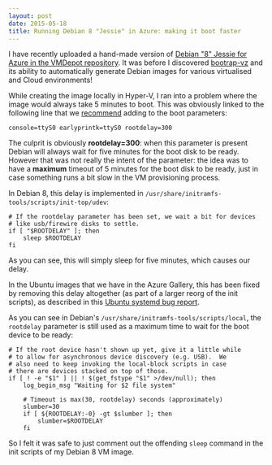 ```yaml
---
layout: post
date: 2015-05-18
title: Running Debian 8 "Jessie" in Azure: making it boot faster
---
```


I have recently uploaded a hand-made version of [Debian "8" Jessie for Azure in the VMDepot repository](https://vmdepot.msopentech.com/Vhd/Show?vhdId=52539). It was before I discovered [bootrap-vz](https://github.com/andsens/bootstrap-vz) and its ability to automatically generate Debian images for various virtualised and Cloud environments!

While creating the image locally in Hyper-V, I ran into a problem where the image would always take 5 minutes to boot. This was obviously linked to the following line that we [recommend](http://azure.microsoft.com/en-us/documentation/articles/virtual-machines-linux-create-upload-vhd-generic/) adding to the boot parameters:

```
console=ttyS0 earlyprintk=ttyS0 rootdelay=300
```

The culprit is obviously **rootdelay=300**: when this parameter is present Debian will always wait for five minutes for the boot disk to be ready. However that was not really the intent of the parameter: the idea was to have a **maximum** timeout of 5 minutes for the boot disk to be ready, just in case something runs a bit slow in the VM provisioning process.

In Debian 8, this delay is implemented in `/usr/share/initramfs-tools/scripts/init-top/udev`:

```
# If the rootdelay parameter has been set, we wait a bit for devices
# like usb/firewire disks to settle.
if [ "$ROOTDELAY" ]; then
	sleep $ROOTDELAY
fi
```

As you can see, this will simply sleep for five minutes, which causes our delay.

In the Ubuntu images that we have in the Azure Gallery, this has been fixed by removing this delay altogether (as part of a larger reorg of the init scripts), as described in this [Ubuntu systemd bug report](https://bugs.launchpad.net/ubuntu/+source/systemd/+bug/1202700). 

As you can see in Debian's `/usr/share/initramfs-tools/scripts/local`, the `rootdelay` parameter is still used as a maximum time to wait for the boot device to be ready:

```
# If the root device hasn't shown up yet, give it a little while
# to allow for asynchronous device discovery (e.g. USB).  We
# also need to keep invoking the local-block scripts in case
# there are devices stacked on top of those.
if [ ! -e "$1" ] || ! $(get_fstype "$1" >/dev/null); then
	log_begin_msg "Waiting for $2 file system"
	
	# Timeout is max(30, rootdelay) seconds (approximately)
	slumber=30
	if [ ${ROOTDELAY:-0} -gt $slumber ]; then
		slumber=$ROOTDELAY
	fi
```

So I felt it was safe to just comment out the offending `sleep` command in the init scripts of my Debian 8 VM image.
